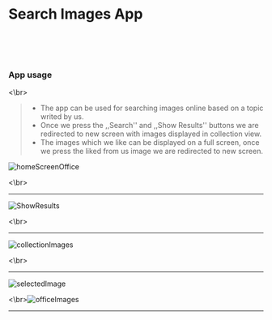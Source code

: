 # Search Images App

</br>
</br>
</br>

### App usage

<\br>

> - The app can be used for searching images online based on a topic writed by us.
> - Once we press the ,,Search'' and ,,Show Results'' buttons we are redirected to new screen with images displayed in collection view.
> - The images which we like can be displayed on a full screen, once we press the liked from us image we are redirected to new screen.

![homeScreenOffice](https://user-images.githubusercontent.com/67967349/140103429-803769e5-e4a3-4aa1-b1af-11c105f5acbe.jpg)

<\br>

---

![ShowResults](https://user-images.githubusercontent.com/67967349/140105004-fdd1fdaa-7614-41ef-8351-f99b3df87636.jpg)

<\br>

---

![collectionImages](https://user-images.githubusercontent.com/67967349/140105046-50195df3-1980-4f31-82da-f833efb2d6ad.jpg)

<\br>

---

![selectedImage](https://user-images.githubusercontent.com/67967349/140105106-c0ce9bbc-79d5-4c23-ae20-5419ce3ff859.jpg)

<\br>![officeImages](https://user-images.githubusercontent.com/67967349/140105186-d53ced42-a9b5-446b-b6ed-c21f55b47f59.jpg)



---
